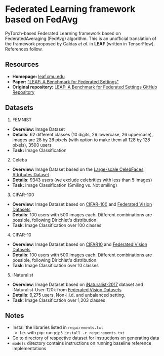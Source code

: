 # Federated Learning framework based on FedAvg

PyTorch-based Federated Learning framework based on FederatedAveraging (FedAvg) algorithm.
This is an unofficial translation of the framework proposed by Caldas _et al._ in **LEAF** (written in TensorFlow). References follow. 

## Resources

  * **Homepage:** [leaf.cmu.edu](https://leaf.cmu.edu)
  * **Paper:** ["LEAF: A Benchmark for Federated Settings"](https://arxiv.org/abs/1812.01097)
  * **Original repository:** [LEAF: A Benchmark for Federated Settings GitHub Repository](https://github.com/TalwalkarLab/leaf)

## Datasets

1. FEMNIST

  * **Overview:** Image Dataset
  * **Details:** 62 different classes (10 digits, 26 lowercase, 26 uppercase), images are 28 by 28 pixels (with option to make them all 128 by 128 pixels), 3500 users
  * **Task:** Image Classification

[comment]: <> (2. Sentiment140)

[comment]: <> (  * **Overview:** Text Dataset of Tweets)

[comment]: <> (  * **Details** 660120 users)

[comment]: <> (  * **Task:** Sentiment Analysis)

[comment]: <> (3. Shakespeare)

[comment]: <> (  * **Overview:** Text Dataset of Shakespeare Dialogues)

[comment]: <> (  * **Details:** 1129 users &#40;reduced to 660 with our choice of sequence length. See [bug]&#40;https://github.com/TalwalkarLab/leaf/issues/19&#41;.&#41;)

[comment]: <> (  * **Task:** Next-Character Prediction)

2. Celeba

  * **Overview:** Image Dataset based on the [Large-scale CelebFaces Attributes Dataset](http://mmlab.ie.cuhk.edu.hk/projects/CelebA.html)
  * **Details:** 9343 users (we exclude celebrities with less than 5 images)
  * **Task:** Image Classification (Smiling vs. Not smiling)

3. CIFAR-100
  * **Overview**: Image Dataset based on [CIFAR-100](https://www.cs.toronto.edu/~kriz/cifar.html) and [Federated Vision Datasets](https://github.com/google-research/google-research/tree/master/federated_vision_datasets)
  * **Details**: 100 users with 500 images each. Different combinations are possible, following Dirichlet's distribution
  * **Task**: Image Classification over 100 classes

4. CIFAR-10
  * **Overview**: Image Dataset based on [CIFAR10](https://www.cs.toronto.edu/~kriz/cifar.html) and [Federated Vision Datasets](https://github.com/google-research/google-research/tree/master/federated_vision_datasets)
  * **Details**: 100 users with 500 images each. Different combinations are possible, following Dirichlet's distribution
  * **Task**: Image Classification over 10 classes

5. iNaturalist
  * **Overview**: Image Dataset based on [iNaturalist-2017](https://github.com/visipedia/inat_comp/tree/master/2017) dataset and iNaturalist-User-120k from [Federated Vision Datasets](https://github.com/google-research/google-research/tree/master/federated_vision_datasets)
  * **Details**: 9,275 users. Non-i.i.d. and unbalanced setting.
  * **Task**: Image Classification over 1,203 classes

[comment]: <> (5. Synthetic Dataset)

[comment]: <> (  * **Overview:** We propose a process to generate synthetic, challenging federated datasets. The high-level goal is to create devices whose true models are device-dependant. To see a description of the whole generative process, please refer to the paper)

[comment]: <> (  * **Details:** The user can customize the number of devices, the number of classes and the number of dimensions, among others)

[comment]: <> (  * **Task:** Classification)

[comment]: <> (6. Reddit)

[comment]: <> (  * **Overview:** We preprocess the Reddit data released by [pushshift.io]&#40;https://files.pushshift.io/reddit/&#41; corresponding to December 2017.)

[comment]: <> (  * **Details:** 1,660,820 users with a total of 56,587,343 comments. )

[comment]: <> (  * **Task:** Next-word Prediction.)

## Notes

- Install the libraries listed in ```requirements.txt```
    - I.e. with pip: run ```pip3 install -r requirements.txt```
- Go to directory of respective dataset for instructions on generating data
- ```models``` directory contains instructions on running baseline reference implementations